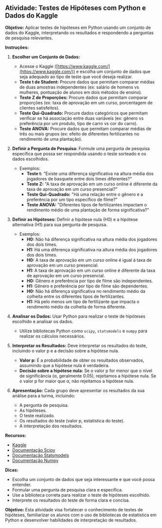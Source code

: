 ## Atividade: Testes de Hipóteses com Python e Dados do Kaggle

**Objetivo:**  Aplicar testes de hipóteses em Python usando um conjunto de dados do Kaggle, interpretando os resultados e respondendo a perguntas de pesquisa relevantes.

**Instruções:**

1. **Escolher um Conjunto de Dados:**  
    - Acesse o Kaggle ([https://www.kaggle.com/](https://www.kaggle.com/)) e escolha um conjunto de dados que seja adequado ao tipo de teste que você deseja realizar.
    - **Teste t de Student:** Procure dados que permitam comparar médias de duas amostras independentes (ex: salário de homens vs mulheres, pontuação de alunos em dois métodos de ensino).
    - **Teste Z de Proporções:** Procure dados que permitam comparar proporções (ex: taxa de aprovação em um curso, porcentagem de clientes satisfeitos).
    - **Teste Qui-Quadrado:** Procure dados categóricos que permitam verificar se há associação entre duas variáveis (ex: gênero vs preferência por um produto, tipo de carro vs cor do carro).
    - **Teste ANOVA:** Procure dados que permitam comparar médias de três ou mais grupos (ex: efeito de diferentes fertilizantes no rendimento de uma plantação).

2. **Definir a Pergunta de Pesquisa:**  Formule uma pergunta de pesquisa específica que possa ser respondida usando o teste sorteado e os dados escolhidos.
    - Exemplos:
        - **Teste t:** "Existe uma diferença significativa na altura média dos jogadores de basquete entre dois times diferentes?"
        - **Teste Z:** "A taxa de aprovação em um curso online é diferente da taxa de aprovação em um curso presencial?"
        - **Teste Qui-Quadrado:** "Há uma relação entre o gênero e a preferência por um tipo específico de filme?"
        - **Teste ANOVA:** "Diferentes tipos de fertilizantes impactam o rendimento médio de uma plantação de forma significativa?"

3. **Definir as Hipóteses:**  Definir a hipótese nula (H0) e a hipótese alternativa (H1) para sua pergunta de pesquisa.
    - Exemplos:
        - **H0:** Não há diferença significativa na altura média dos jogadores dos dois times.
        - **H1:** Há uma diferença significativa na altura média dos jogadores dos dois times.
        - **H0:** A taxa de aprovação em um curso online é igual à taxa de aprovação em um curso presencial.
        - **H1:** A taxa de aprovação em um curso online é diferente da taxa de aprovação em um curso presencial.
        - **H0:** Gênero e preferência por tipo de filme são independentes.
        - **H1:** Gênero e preferência por tipo de filme são dependentes.
        - **H0:** Não há diferença significativa no rendimento médio da colheita entre os diferentes tipos de fertilizantes.
        - **H1:** Há pelo menos um tipo de fertilizante que impacta o rendimento médio da colheita de forma diferente.

4. **Analisar os Dados:** Usar Python para realizar o teste de hipóteses escolhido e analisar os dados.
    - Utilize bibliotecas Python como `scipy`, `statsmodels` e `numpy` para realizar os cálculos necessários.

5. **Interpretar os Resultados:**  Deve interpretar os resultados do teste, incluindo o valor p e a decisão sobre a hipótese nula.
    - **Valor p:** É a probabilidade de obter os resultados observados, assumindo que a hipótese nula é verdadeira.
    - **Decisão sobre a hipótese nula:** Se o valor p for menor que o nível de significância (α, geralmente 0.05), rejeitamos a hipótese nula. Se o valor p for maior que α, não rejeitamos a hipótese nula.

6. **Apresentação:** Cada grupo deve apresentar os resultados da sua análise para a turma, incluindo:
    - A pergunta de pesquisa.
    - As hipóteses.
    - O teste realizado.
    - Os resultados do teste (valor p, estatística do teste).
    - A interpretação dos resultados.

**Recursos:**

- [Kaggle](https://www.kaggle.com/)
- [Documentação Scipy](https://docs.scipy.org/doc/scipy/reference/index.html)
- [Documentação Statsmodels](https://www.statsmodels.org/stable/index.html)
- [Documentação Numpy](https://numpy.org/doc/stable/)

**Dicas:**

* Escolha um conjunto de dados que seja interessante e que você possa entender.
* Formular uma pergunta de pesquisa clara e específica.
* Use a biblioteca correta para realizar o teste de hipóteses escolhido.
* Interprete os resultados do teste de forma clara e concisa.

**Objetivo:** Esta atividade visa fortalecer o conhecimento de testes de hipóteses, familiarizar os alunos com o uso de bibliotecas de estatística em Python e desenvolver habilidades de interpretação de resultados.


